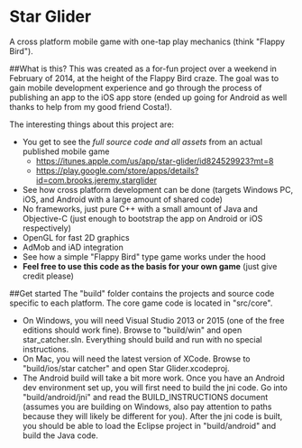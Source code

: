 # Star Glider
A cross platform mobile game with one-tap play mechanics (think "Flappy Bird").

##What is this?
This was created as a for-fun project over a weekend in February of 2014, at the height of the Flappy Bird craze. The goal was to gain mobile development experience and go through the process of publishing an app to the iOS app store (ended up going for Android as well thanks to help from my good friend Costa!).

The interesting things about this project are:
 - You get to see the *full source code and all assets* from an actual published mobile game
   - https://itunes.apple.com/us/app/star-glider/id824529923?mt=8
   - https://play.google.com/store/apps/details?id=com.brooks.jeremy.starglider
 - See how cross platform development can be done (targets Windows PC, iOS, and Android with a large amount of shared code)
 - No frameworks, just pure C++ with a small amount of Java and Objective-C (just enough to bootstrap the app on Android or iOS respectively)
 - OpenGL for fast 2D graphics
 - AdMob and iAD integration
 - See how a simple "Flappy Bird" type game works under the hood
 - **Feel free to use this code as the basis for your own game** (just give credit please)

##Get started
The "build" folder contains the projects and source code specific to each platform. The core game code is located in "src/core".
 - On Windows, you will need Visual Studio 2013 or 2015 (one of the free editions should work fine). Browse to "build/win" and open star_catcher.sln. Everything should build and run with no special instructions.
 - On Mac, you will need the latest version of XCode. Browse to "build/ios/star catcher" and open Star Glider.xcodeproj.
 - The Android build will take a bit more work. Once you have an Android dev environment set up, you will first need to build the jni code. Go into "build/android/jni" and read the BUILD_INSTRUCTIONS document (assumes you are building on Windows, also pay attention to paths because they will likely be different for you). After the jni code is built, you should be able to load the Eclipse project in "build/android" and build the Java code.
